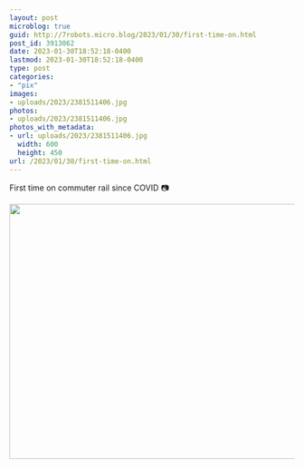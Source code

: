 ```yaml
---
layout: post
microblog: true
guid: http://7robots.micro.blog/2023/01/30/first-time-on.html
post_id: 3913062
date: 2023-01-30T18:52:18-0400
lastmod: 2023-01-30T18:52:18-0400
type: post
categories:
- "pix"
images:
- uploads/2023/2381511406.jpg
photos:
- uploads/2023/2381511406.jpg
photos_with_metadata:
- url: uploads/2023/2381511406.jpg
  width: 600
  height: 450
url: /2023/01/30/first-time-on.html
---
```

First time on commuter rail since COVID 📷

<img src="uploads/2023/2381511406.jpg" width="600" height="450" alt="">

